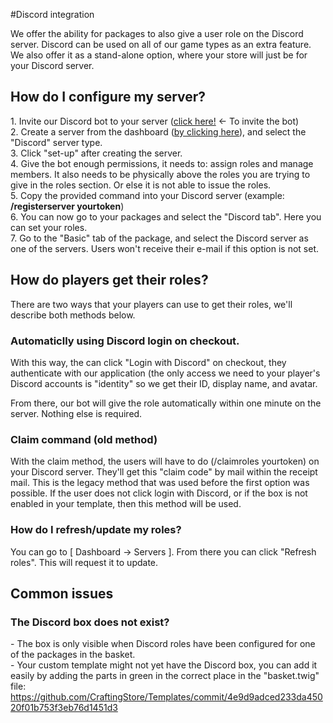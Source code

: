 #Discord integration

We offer the ability for packages to also give a user role on the Discord server. Discord can be used on all of our game types as an extra feature. We also offer it as a stand-alone option, where your store will just be for your Discord server.

## How do I configure my server?

1\. Invite our Discord bot to your server ([click here!](https://discordapp.com/oauth2/authorize?client_id=609778062292287514&scope=bot%20applications.commands&permissions=0) &lt;- To invite the bot)  
2\. Create a server from the dashboard ([by clicking here](https://dash.craftingstore.net/admin/servers/create)), and select the "Discord" server type.  
3\. Click "set-up" after creating the server.  
4\. Give the bot enough permissions, it needs to: assign roles and manage members. It also needs to be physically above the roles you are trying to give in the roles section. Or else it is not able to issue the roles.  
5\. Copy the provided command into your Discord server (example: **/registerserver yourtoken**)  
6\. You can now go to your packages and select the "Discord tab". Here you can set your roles.  
7\. Go to the "Basic" tab of the package, and select the Discord server as one of the servers. Users won't receive their e-mail if this option is not set.

## How do players get their roles?

There are two ways that your players can use to get their roles, we'll describe both methods below.

### Automaticlly using Discord login on checkout.

With this way, the can click "Login with Discord" on checkout, they authenticate with our application (the only access we need to your player's Discord accounts is "identity" so we get their ID, display name, and avatar.

From there, our bot will give the role automatically within one minute on the server. Nothing else is required.

### Claim command (old method)

With the claim method, the users will have to do (/claimroles yourtoken) on your Discord server. They'll get this "claim code" by mail within the receipt mail. This is the legacy method that was used before the first option was possible. If the user does not click login with Discord, or if the box is not enabled in your template, then this method will be used.

### How do I refresh/update my roles?

You can go to \[ Dashboard -&gt; Servers \]. From there you can click "Refresh roles". This will request it to update.

## Common issues

### The Discord box does not exist?
\- The box is only visible when Discord roles have been configured for one of the packages in the basket.  
\- Your custom template might not yet have the Discord box, you can add it easily by adding the parts in green in the correct place in the "basket.twig" file: https://github.com/CraftingStore/Templates/commit/4e9d9adced233da45020f01b753f3eb76d1451d3
